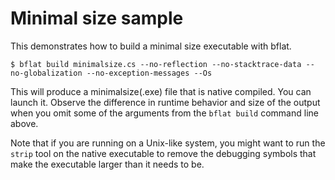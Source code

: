 # Minimal size sample

This demonstrates how to build a minimal size executable with bflat.

```console
$ bflat build minimalsize.cs --no-reflection --no-stacktrace-data --no-globalization --no-exception-messages --Os
```

This will produce a minimalsize(.exe) file that is native compiled. You can launch it. Observe the difference in runtime behavior and size of the output when you omit some of the arguments from the `bflat build` command line above.

Note that if you are running on a Unix-like system, you might want to run the `strip` tool on the native executable to remove the debugging symbols that make the executable larger than it needs to be.
